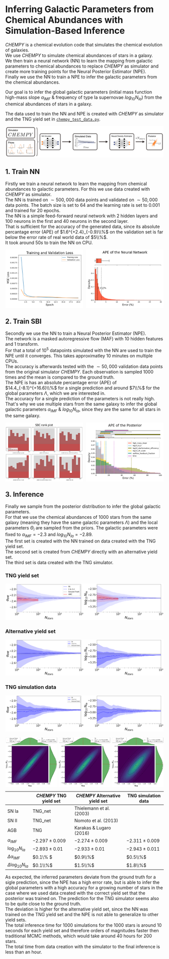 # Inferring Galactic Parameters from Chemical Abundances with Simulation-Based Inference
$CHEMPY$ is a chemical evolution code that simulates the chemical evolution of galaxies. <br>
We use $CHEMPY$ to simulate chemical abundances of stars in a galaxy. <br>
We then train a neural network (NN) to learn the mapping from galactic parameters to chemical abundances to replace $CHEMPY$ as simulator and create more training points for the Neural Posterior Estimator (NPE). <br>
Finally we use the NN to train a NPE to infer the galactic parameters from the chemical abundances.

Our goal is to infer the global galactic parameters (initial mass function high-mass slope $\alpha_{IMF}$ & frequency of type Ia supernovae $log_{10}N_{Ia}$) from the chemical abundances of stars in a galaxy. <br>

The data used to train the NN and NPE is created with $CHEMPY$ as simulator and the TNG yield set in [``` chempy_test_data.py ```](chempy_test_data.py). <br>

<p align="center">
  <img src="plots/sbi_overview.png" />
</p>

## 1. Train NN
Firstly we train a neural network to learn the mapping from chemical abundances to galactic parameters. For this we use data created with $CHEMPY$ as simulator. <br>
The NN is trained on $\sim 500,000$ data points and validated on $\sim 50,000$ data points. The batch size is set to $64$ and the learning rate is set to $0.001$ and trained for $20$ epochs. <br>
The NN is a simple feed-forward neural network with $2$ hidden layers and $100$ neurons in the first and $40$ neurons in the second layer. <br>
That is sufficient for the accuracy of the generated data, since its absolute percantage error (APE) of $1.6^{+2.4}_{-0.9}\\%$ on the validation set is far below the error rate of real world data of $5\\%$. <br>
It took around $50s$ to train the NN on CPU. <br>

<div style="display: flex; justify-content: space-between;">
  <img src="plots/loss_NN_simulator.png" style="width: 49%;"/>
  <img src="plots/ape_NN.png" style="width: 49%;"/>
</div>

## 2. Train SBI
Secondly we use the NN to train a Neural Posterior Estimator (NPE). <br>
The network is a masked autoregressive flow (MAF) with $10$ hidden features and $1$ transform. <br>
For that a total of $10^5$ datapoints simulated with the NN are used to train the NPE until it converges.
This takes approximatley $10$ minutes on multiple CPUs. <br>
The accuracy is afterwards tested with the $\sim 50,000$ validation data points from the original simulator $CHEMPY$. Each observation is sampled $1000$ times and the mean is compared to the ground truth. <br>
The NPE is has an absolute percantage error (APE) of $14.4_{-8.1}^{+16.6}\\%$ for a single prediction and around $7\\%$ for the global parameters $\Lambda$, which we are interested in.<br>
The accuracy for a single prediction of the parameters is not really high. That's why we use multiple stars from the same galaxy to infer the global galactic parameters $\alpha_{IMF}$ & $log_{10}N_{Ia}$, since they are the same for all stars in the same galaxy. <br>

<div style="display: flex; justify-content: space-between;">
  <img src="plots/sbc_rank_plot_NPE_C.png" style="width: 49%;"/>
  <img src="plots/ape_posterior_NPE_C.png" style="width: 49%;"/>
</div>

## 3. Inference

Finally we sample from the posterior distribution to infer the global galactic parameters. <br>
For that we use the chemical abundances of $1000$ stars from the same galaxy (meaning they have the same galactic parameters $\Lambda$) and the local parameters $\Theta_i$ are sampled from the priors.
The galactic parameters were fixed to  $\alpha_{IMF} = -2.3$ and $log_{10}N_{Ia} = -2.89$. <br>
The first set is created with the NN trained on data created with the TNG yield set. <br>
The second set is created from $CHEMPY$ directly with an alternative yield set. <br>
The third set is data created with the TNG simulator. <br>

### TNG yield set
<p align="center">
  <img src="plots/sbi_Nstar_comp.png" />
</p>

### Alternative yield set
<p align="center">
  <img src="plots/sbi_Nstar_analysis_alt.png" />
</p>

### TNG simulation data
<p align="center">
  <img src="plots/sbi_Nstar_analysis_tng.png" />
</p>

<div style="display: flex; justify-content: space-between;">
  <img src="plots/sbi_1000stars_noise.png" style="width: 33%;"/>
  <img src="plots/sbi_1000stars_noise_alt.png" style="width: 33%;"/>
  <img src="plots/sbi_1000stars_noise_tng.png" style="width: 33%;"/>
</div>

| | $CHEMPY$ TNG yield set | $CHEMPY$ Alternative yield set | TNG simulation data |
|---|---|---|---|
| SN Ia | TNG_net | Thielemann et al. (2003) |
| SN II | TNG_net | Nomoto et al. (2013) |
| AGB | TNG | Karakas & Lugaro (2016) |
| $\alpha_{IMF}$ | $-2.297 \pm 0.009$ | $-2.274 \pm 0.009$ | $-2.311 \pm 0.009$ |
|$\log_{10}N_{Ia}$| $-2.893 \pm 0.01$ | $-2.933 \pm 0.01$ | $-2.943 \pm 0.011$ |
| $\Delta\alpha_{IMF}$ | $0.1\\% $ | $0.9\\%$ | $0.5\\%$ |
| $\Delta\log_{10}N_{Ia}$ | $0.1\\%$ | $1.5\\%$ | $1.8\\%$ |

As expected, the inferred parameters deviate from the ground truth for a sigle prediction, since the NPE has a high error rate, 
but is able to infer the global parameters with a high accuracy for a growing number of stars in the case where we used data created with the correct yield set
that the posterior was trained on. 
The prediction for the TNG simulator seems also to be quite close to the ground truth. <br>
The deviation is higher for the alternative yield set, since the NN was trained on the TNG yield set and the NPE is not able to generalize to other yield sets. <br>
The total inference time for $1000$ simulations for the $1000$ stars is around $10$ seconds for each yield set and therefore orders of magnitudes faster then traditional MCMC methods, which would take around $40$ hours for $200$ stars. <br>
The total time from data creation with the simulator to the final inference is less than an hour. <br>
